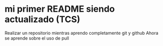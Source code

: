 # mi primer README siendo actualizado (TCS)
Realizar un repositorio mientras aprendo completamente git y github
Ahora se aprende sobre el uso de pull
